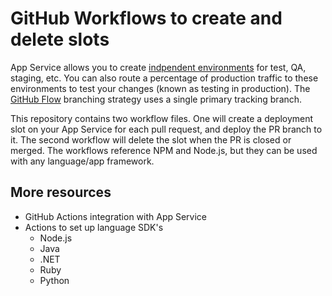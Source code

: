 # GitHub Workflows to create and delete slots

App Service allows you to create [indpendent environments](https://docs.microsoft.com/en-us/azure/app-service/deploy-staging-slots) for test, QA, staging, etc. You can also route a percentage of production traffic to these environments to test your changes (known as testing in production). The [GitHub Flow](https://guides.github.com/introduction/flow/) branching strategy uses a single primary tracking branch.

This repository contains two workflow files. One will create a deployment slot on your App Service for each pull request, and deploy the PR branch to it. The second workflow will delete the slot when the PR is closed or merged. The workflows reference NPM and Node.js, but they can be used with any language/app framework.

## More resources

- GitHub Actions integration with App Service
- Actions to set up language SDK's
  - Node.js
  - Java
  - .NET
  - Ruby
  - Python
